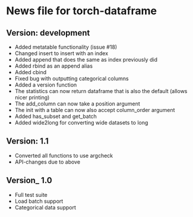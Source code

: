 News file for torch-dataframe
=============================

Version: development
--------------------
* Added metatable functionality (issue #18)
* Changed insert to insert with an index
* Added append that does the same as index previously did
* Added rbind as an append alias
* Added cbind
* Fixed bug with outputting categorical columns
* Added a version function
* The statistics can now return dataframe that is also the default (allows nicer printing)
* The add_column can now take a position argument
* The init with a table can now also accept column_order argument
* Added has_subset and get_batch
* Added wide2long for converting wide datasets to long

Version: 1.1
-----------
* Converted all functions to use argcheck
* API-changes due to above

Version_ 1.0
-----------
* Full test suite
* Load batch support
* Categorical data support
